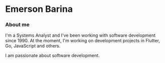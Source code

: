 # Emerson Barina

### About me

I'm a Systems Analyst and I've been working with software development since 1990. At the moment, I'm working on development projects in Flutter, Go, JavaScript and others.

I am passionate about software development.


<!--
<a href="https://github.com/emersonbarina/EmersonBarina">
  <img align="center" src="https://github-readme-stats.vercel.app/api?username=emersonbarina&show_icons=true&line_height=27&count_private=true&title_color=ffffff&text_color=c9cacc&icon_color=9400D3&bg_color=1d1f21&hide=contribs,issues,prs"/>
</a>

---
### Experience



**emersonbarina/EmersonBarina** is a ✨ _special_ ✨ repository because its `README.md` (this file) appears on your GitHub profile.

Here are some ideas to get you started:

- 🔭 I’m currently working on ...
- 🌱 I’m currently learning ...
- 👯 I’m looking to collaborate on ...
- 🤔 I’m looking for help with ...
- 💬 Ask me about ...
- 📫 How to reach me: ...
- 😄 Pronouns: ...
- ⚡ Fun fact: ...
-->

